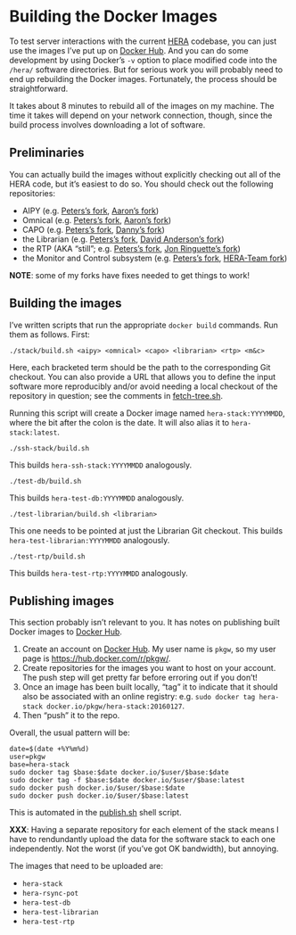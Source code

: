 <!-- To HTML-ify this file locally, use `grip --wide` on it. -->

Building the Docker Images
==========================

To test server interactions with the current [HERA] codebase, you can just use
the images I’ve put up on [Docker Hub]. And you can do some development by
using Docker’s `-v` option to place modified code into the `/hera/` software
directories. But for serious work you will probably need to end up rebuilding
the Docker images. Fortunately, the process should be straightforward.

[HERA]: http://reionization.org/
[Docker Hub]: https://hub.docker.com/

It takes about 8 minutes to rebuild all of the images on my machine. The time
it takes will depend on your network connection, though, since the build
process involves downloading a lot of software.


Preliminaries
-------------

You can actually build the images without explicitly checking out all of the
HERA code, but it’s easiest to do so. You should check out the following
repositories:

* AIPY (e.g. [Peters’s fork](https://github.com/pkgw/aipy/),
  [Aaron’s fork](https://github.com/AaronParsons/aipy/))
* Omnical (e.g. [Peters’s fork](https://github.com/pkgw/omnical/),
  [Aaron’s fork](https://github.com/AaronParsons/omnical/))
* CAPO (e.g. [Peters’s fork](https://github.com/pkgw/capo/),
  [Danny’s fork](https://github.com/dannyjacobs/capo/))
* the Librarian (e.g. [Peters’s fork](https://github.com/pkgw/hera-librarian/),
  [David Anderson’s fork](https://github.com/davidpanderson/hera/))
* the RTP (AKA “still”; e.g. [Peters’s fork](https://github.com/pkgw/hera-real-time-pipe/),
  [Jon Ringuette’s fork](https://github.com/jonr667/still_workflow/))
* the Monitor and Control subsystem (e.g. [Peters’s fork](https://github.com/pkgw/hera-monitor-and-control/),
  [HERA-Team fork](https://github.com/HERA-Team/Monitor_and_Control/))

**NOTE**: some of my forks have fixes needed to get things to work!


Building the images
-------------------

I’ve written scripts that run the appropriate `docker build` commands. Run them
as follows. First:

```
./stack/build.sh <aipy> <omnical> <capo> <librarian> <rtp> <m&c>
```

Here, each bracketed term should be the path to the corresponding Git
checkout. You can also provide a URL that allows you to define the input
software more reproducibly and/or avoid needing a local checkout of the
repository in question; see the comments in [fetch-tree.sh](fetch-tree.sh).

Running this script will create a Docker image named `hera-stack:YYYYMMDD`,
where the bit after the colon is the date. It will also alias it to
`hera-stack:latest`.

```
./ssh-stack/build.sh
```

This builds `hera-ssh-stack:YYYYMMDD` analogously.

```
./test-db/build.sh
```

This builds `hera-test-db:YYYYMMDD` analogously.

```
./test-librarian/build.sh <librarian>
```

This one needs to be pointed at just the Librarian Git checkout. This builds
`hera-test-librarian:YYYYMMDD` analogously.

```
./test-rtp/build.sh
```

This builds `hera-test-rtp:YYYYMMDD` analogously.


Publishing images
-----------------

This section probably isn’t relevant to you. It has notes on publishing built
Docker images to [Docker Hub].

1. Create an account on [Docker Hub]. My user name is `pkgw`, so my user page
is <https://hub.docker.com/r/pkgw/>.
1. Create repositories for the images you want to host on your account. The
push step will get pretty far before erroring out if you don’t!
1. Once an image has been built locally, “tag” it to indicate that it should
also be associated with an online registry: e.g. `sudo docker tag
hera-stack docker.io/pkgw/hera-stack:20160127`.
1. Then “push” it to the repo.

Overall, the usual pattern will be:

```
date=$(date +%Y%m%d)
user=pkgw
base=hera-stack
sudo docker tag $base:$date docker.io/$user/$base:$date
sudo docker tag -f $base:$date docker.io/$user/$base:latest
sudo docker push docker.io/$user/$base:$date
sudo docker push docker.io/$user/$base:latest
```

This is automated in the [publish.sh](publish.sh) shell script.

**XXX**: Having a separate repository for each element of the stack means I
have to rendundantly upload the data for the software stack to each one
independently. Not the worst (if you’ve got OK bandwidth), but annoying.

The images that need to be uploaded are:

* `hera-stack`
* `hera-rsync-pot`
* `hera-test-db`
* `hera-test-librarian`
* `hera-test-rtp`
